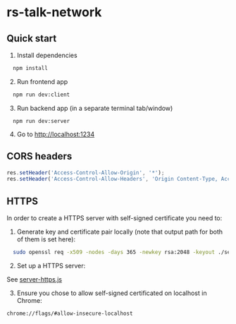 # rs-talk-network

## Quick start

1. Install dependencies

```bash
  npm install
```

2. Run frontend app

```bash
  npm run dev:client
```

3. Run backend app (in a separate terminal tab/window)

```
  npm run dev:server
```

4. Go to [http://localhost:1234](http://localhost:1234)

## CORS headers

```javascript
res.setHeader('Access-Control-Allow-Origin', '*');
res.setHeader('Access-Control-Allow-Headers', 'Origin Content-Type, Accept');
```

## HTTPS

In order to create a HTTPS server with self-signed certificate you need to:

1. Generate key and certificate pair locally (note that output path for both of them is set here):

```bash
  sudo openssl req -x509 -nodes -days 365 -newkey rsa:2048 -keyout ./selfsigned.key -out selfsigned.crt
```

2. Set up a HTTPS server:

See [server-https.js](./src/server-https.js)

3. Ensure you chose to allow self-signed certificated on localhost in Chrome:

```
chrome://flags/#allow-insecure-localhost
```
